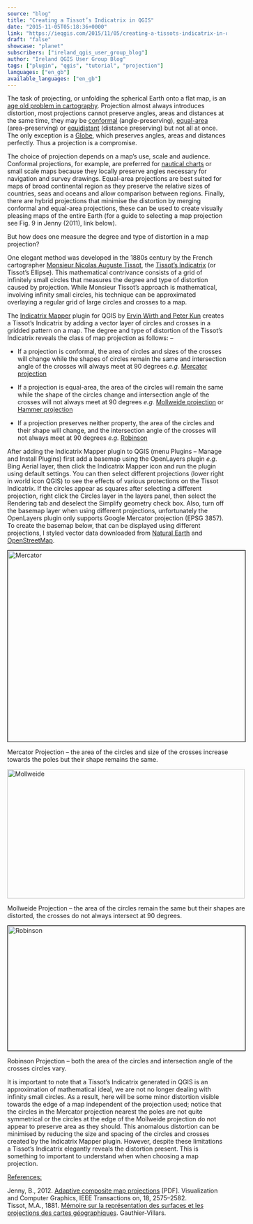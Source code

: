 ```yaml
---
source: "blog"
title: "Creating a Tissot’s Indicatrix in QGIS"
date: "2015-11-05T05:18:36+0000"
link: "https://ieqgis.com/2015/11/05/creating-a-tissots-indicatrix-in-qgis/"
draft: "false"
showcase: "planet"
subscribers: ["ireland_qgis_user_group_blog"]
author: "Ireland QGIS User Group Blog"
tags: ["plugin", "qgis", "tutorial", "projection"]
languages: ["en_gb"]
available_languages: ["en_gb"]
---
```


<p>The task of projecting, or unfolding the spherical Earth onto a flat map, is an <span style="color: #f7f9ff; text-decoration: underline;"><a href="http://kartoweb.itc.nl/geometrics/map%20projections/mappro.html" target="_blank">age old problem in cartography</a></span>. Projection almost always introduces distortion, most projections cannot preserve angles, areas and distances at the same time, they may be <span style="color: #f7f9ff; text-decoration: underline;"><a href="https://en.wikipedia.org/wiki/Map_projection#Conformal" target="_blank">conformal</a></span> (angle-preserving), <span style="color: #f7f9ff; text-decoration: underline;"><a href="https://en.wikipedia.org/wiki/Map_projection#Equal-area" target="_blank">equal-area</a></span> (area-preserving) or <span style="color: #f7f9ff; text-decoration: underline;"><a href="https://en.wikipedia.org/wiki/Map_projection#Equidistant" target="_blank">equidistant</a></span> (distance preserving) but not all at once. The only exception is a <span style="color: #f7f9ff; text-decoration: underline;"><a href="http://www.geodus.com/globe-map/tresgrand/am_GL025F.jpg" target="_blank">Globe</a></span>, which preserves angles, areas and distances perfectly. Thus a projection is a compromise.</p>
<p>The choice of projection depends on a map’s use, scale and audience. Conformal projections, for example, are preferred for <span style="color: #f7f9ff; text-decoration: underline;"><a href="http://www.seabreezenauticalbooks.com/wp-content/uploads/2013/06/noaa-chart-130095.jpg" target="_blank">nautical charts</a></span> or small scale maps because they locally preserve angles necessary for navigation and survey drawings. Equal-area projections are best suited for maps of broad continental region as they preserve the relative sizes of countries, seas and oceans and allow comparison between regions. Finally, there are hybrid projections that minimise the distortion by merging conformal and equal-area projections, these can be used to create visually pleasing maps of the entire Earth (for a guide to selecting a map projection see Fig. 9 in Jenny (2011), link below).</p>
<p>But how does one measure the degree and type of distortion in a map projection?</p>
<p>One elegant method was developed in the 1880s century by the French <span class="st">cartographer</span> <span style="color: #f7f9ff; text-decoration: underline;"><a href="https://en.wikipedia.org/wiki/Nicolas_Auguste_Tissot" target="_blank" title="Nicolas Auguste Tissot">Monsieur</a></span><span style="color: #f7f9ff; text-decoration: underline;"><a href="https://en.wikipedia.org/wiki/Nicolas_Auguste_Tissot" target="_blank" title="Nicolas Auguste Tissot"> Nicolas Auguste Tissot</a></span>, the <span class="st"> <span style="color: #f7f9ff; text-decoration: underline;"><a href="https://en.wikipedia.org/wiki/Tissot's_indicatrix" target="_blank">Tissot’s Indicatrix</a></span> (or Tissot’s Ellipse). This</span> mathematical contrivance consists of a grid of infinitely small circles that measures the degree and type of distortion caused by projection. While Monsieur Tissot’s approach is mathematical, involving infinity small circles, his technique can be approximated overlaying a regular grid of large circles and crosses to a map.</p>
<p><span class="st">The <span style="color: #f7f9ff; text-decoration: underline;"><a href="https://plugins.qgis.org/plugins/tiss/" target="_blank">Indicatrix Mapper</a></span> plugin for QGIS by <span style="color: #f7f9ff; text-decoration: underline;"><a href="https://github.com/QnPi/tiss" target="_blank">Ervin Wirth and Peter Kun</a></span> creates a Tissot’s Indicatrix by adding a vector layer of circles and crosses in a gridded pattern on a map. </span>The degree and type of distortion of the Tissot’s Indicatrix reveals the class of map projection as follows: –<span class="st"><br/>
</span></p>
<ul>
<li>If a projection is conformal, the area of circles and sizes of the crosses will change while the shapes of circles remain the same and intersection angle of the crosses will always meet at 90 degrees <em>e.g.</em> <span style="color: #f7f9ff; text-decoration: underline;"><a href="http://www.mapthematics.com/ProjectionsList.php?Projection=19#Mercator" target="_blank">Mercator projection</a></span></li>
</ul>
<ul>
<li>If a projection is equal-area, the area of the circles will remain the same while the shape of the circles change and intersection angle of the crosses will not always meet at 90 degrees <em>e.g.</em> <span style="color: #f7f9ff; text-decoration: underline;"><a href="https://www.mapthematics.com/ProjectionsList.php?Projection=69#Mollweide" target="_blank">Mollweide projection</a></span> or <span style="color: #f7f9ff; text-decoration: underline;"><a href="https://www.mapthematics.com/ProjectionsList.php?Projection=177#Hammer" target="_blank">Hammer projection</a></span></li>
</ul>
<ul>
<li>If a projection preserves neither property, the area of the circles and their shape will change, and the intersection angle of the crosses will not always meet at 90 degrees <em>e.g.</em> <span style="color: #f7f9ff; text-decoration: underline;"><a href="http://www.mapthematics.com/ProjectionsList.php?Projection=84#Robinson" target="_blank">Robinson</a></span></li>
</ul>
<p>After adding the Indicatrix Mapper plugin to QGIS (menu Plugins – Manage and Install Plugins) first add a basemap using the OpenLayers plugin <em>e.g</em>. Bing Aerial layer, then click the Indicatrix Mapper icon and run the plugin using default settings. You can then select different projections (lower right in world icon QGIS) to see the effects of various protections on the Tissot Indicatrix. If the circles appear as squares after selecting a different projection, right click the Circles layer in the layers panel, then select the Rendering tab and deselect the Simplify geometry check box. Also, turn off the basemap layer when using different projections, unfortunately the OpenLayers plugin only supports Google Mercator projection (EPSG 3857). To create the basemap below, that can be displayed using different projections, I styled vector data downloaded from <span style="color: #f7f9ff; text-decoration: underline;"><a href="http://www.naturalearthdata.com/" target="_blank">Natural Earth</a></span> and <span style="color: #f7f9ff; text-decoration: underline;"><a href="http://openstreetmapdata.com/data/water-polygons" target="_blank">OpenStreetMap</a></span>.</p>
<div class="wp-caption aligncenter" id="attachment_814" style="width: 555px;"><a href="https://ieqgis.com/wp-content/uploads/2015/08/mercator3.png"><img alt="Mercator" class="wp-image-814 size-large" height="438" src="/img/subscribers/ireland_qgis_user_group_blog/creating-a-tissots-indicatrix-in-qgis/mercator3.webp" style="border: .3px solid #000000;" width="545"/></a><p class="wp-caption-text" id="caption-attachment-814">Mercator Projection – the area of the circles and size of the crosses increase towards the poles but their shape remains the same.</p></div>
<div class="wp-caption aligncenter" id="attachment_812" style="width: 555px;"><a href="https://ieqgis.com/wp-content/uploads/2015/08/mollweide.png"><img alt="Mollweide" class="wp-image-812 size-large" height="296" src="/img/subscribers/ireland_qgis_user_group_blog/creating-a-tissots-indicatrix-in-qgis/mollweide-e1443901829100.webp" width="545"/></a><p class="wp-caption-text" id="caption-attachment-812">Mollweide Projection – the area of the circles remain the same but their shapes are distorted, the crosses do not always intersect at 90 degrees.</p></div>
<div class="wp-caption aligncenter" id="attachment_813" style="width: 555px;"><a href="https://ieqgis.com/wp-content/uploads/2015/08/robinson.png"><img alt="Robinson" class="wp-image-813 size-large" height="286" src="/img/subscribers/ireland_qgis_user_group_blog/creating-a-tissots-indicatrix-in-qgis/robinson-e1438396298721.webp" style="border: .3px solid #000000; margin-top: 0; margin-bottom: 0;" width="545"/></a><p class="wp-caption-text" id="caption-attachment-813">Robinson Projection – both the area of the circles and intersection angle of the crosses circles vary.</p></div>
<p>It is important to note that a <span class="st">Tissot’s Indicatrix</span> generated in QGIS is an approximation of mathematical ideal, we are not no longer dealing with infinity small circles. As a result, here will be some minor distortion visible towards the edge of a map independent of the projection used; notice that the circles in the Mercator projection nearest the poles are not quite symmetrical or the circles at the edge of the Mollweide projection do not appear to preserve area as they should. This anomalous distortion can be minimised by reducing the size and spacing of the circles and crosses created by the Indicatrix Mapper plugin. However, despite these limitations a Tissot’s Indicatrix elegantly reveals the distortion present. This is something to important to understand when when choosing a map projection.</p>
<p><u>References:</u></p>
<div class="csl-bib-body">Jenny, B., 2012. <span style="color: #f7f9ff; text-decoration: underline;"><a href="http://www.cartography.oregonstate.edu/pdf/2012_Jenny_AdaptiveCompositeMapProjections.pdf" target="_blank">Adaptive composite map projections</a></span> [PDF]. Visualization and Computer Graphics, IEEE Transactions on, 18, 2575–2582.</div>
<div class="csl-entry"></div>
<div class="csl-entry">
<div class="csl-bib-body">
<div class="csl-entry">Tissot, M.A., 1881. <span style="color: #f7f9ff; text-decoration: underline;"><a href="https://archive.org/details/mmoiresurlarepr00tissgoog" target="_blank">Mémoire sur la représentation des surfaces et les projections des cartes géographiques</a></span>. Gauthier-Villars.</div>
</div>
</div>
